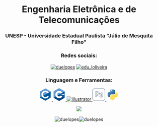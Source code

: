 <h1 align="center"> Engenharia Eletrônica e de Telecomunicações

<h3 align="center">UNESP - Universidade Estadual Paulista "Júlio de Mesquita Filho"</h3>

<h3 align="center">Redes sociais:</h3>
<p align="center"><a href="https://linkedin.com/in/duelopes" target="blank"><img align="center" src="https://raw.githubusercontent.com/rahuldkjain/github-profile-readme-generator/master/src/images/icons/Social/linked-in-alt.svg" alt="duelopes" height="30" width="40" /></a>
<a href="https://instagram.com/edu_loliveira" target="blank"><img align="center" src="https://raw.githubusercontent.com/rahuldkjain/github-profile-readme-generator/master/src/images/icons/Social/instagram.svg" alt="edu_loliveira" height="30" width="40" /></a>
</p>

<h3 align="center">Linguagem e Ferramentas:</h3>
<p align="center"> <a href="https://www.cprogramming.com/" target="_blank" rel="noreferrer"> <img src="https://raw.githubusercontent.com/devicons/devicon/master/icons/c/c-original.svg" alt="c" width="40" height="40"/> </a> <a href="https://www.w3schools.com/cpp/" target="_blank" rel="noreferrer"> <img src="https://raw.githubusercontent.com/devicons/devicon/master/icons/cplusplus/cplusplus-original.svg" alt="cplusplus" width="40" height="40"/> </a> <a href="https://www.adobe.com/in/products/illustrator.html" target="_blank" rel="noreferrer"> <img src="https://www.vectorlogo.zone/logos/adobe_illustrator/adobe_illustrator-icon.svg" alt="illustrator" width="40" height="40"/> </a> <a href="https://www.photoshop.com/en" target="_blank" rel="noreferrer"> <img src="https://raw.githubusercontent.com/devicons/devicon/master/icons/photoshop/photoshop-line.svg" alt="photoshop" width="40" height="40"/> </a> <a href="https://www.python.org" target="_blank" rel="noreferrer"> <img src="https://raw.githubusercontent.com/devicons/devicon/master/icons/python/python-original.svg" alt="python" width="40" height="40"/> </a> </p>

<p align="center"><img src="https://github.com/duelopes/duelopes/blob/main/leonardo-dicaprio-wolf-of-wall-street.gif" width="300"/>  </p>

<p align="center"><img src="https://github-readme-stats.vercel.app/api/top-langs?username=duelopes&show_icons=true&theme=highcontrast&hide_border=true&locale=en&layout=compact" alt="duelopes"/><img src="https://github-readme-streak-stats.herokuapp.com/?user=duelopes&theme=highcontrast&hide_border=true&layout=compact" alt="duelopes" />  </p>

